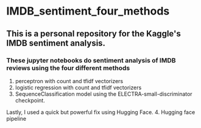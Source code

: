 # IMDB_sentiment_four_methods
## This is a personal repository for the Kaggle's IMDB sentiment analysis.

### These jupyter notebooks do sentiment analysis of IMDB reviews using the four different methods
1. perceptron with count and tfidf vectorizers
2. logistic regression with count and tfidf vectorizers
3. SequenceClassification model using the ELECTRA-small-discriminator checkpoint.

Lastly, I used a quick but powerful fix using Hugging Face.
4. Hugging face pipeline



